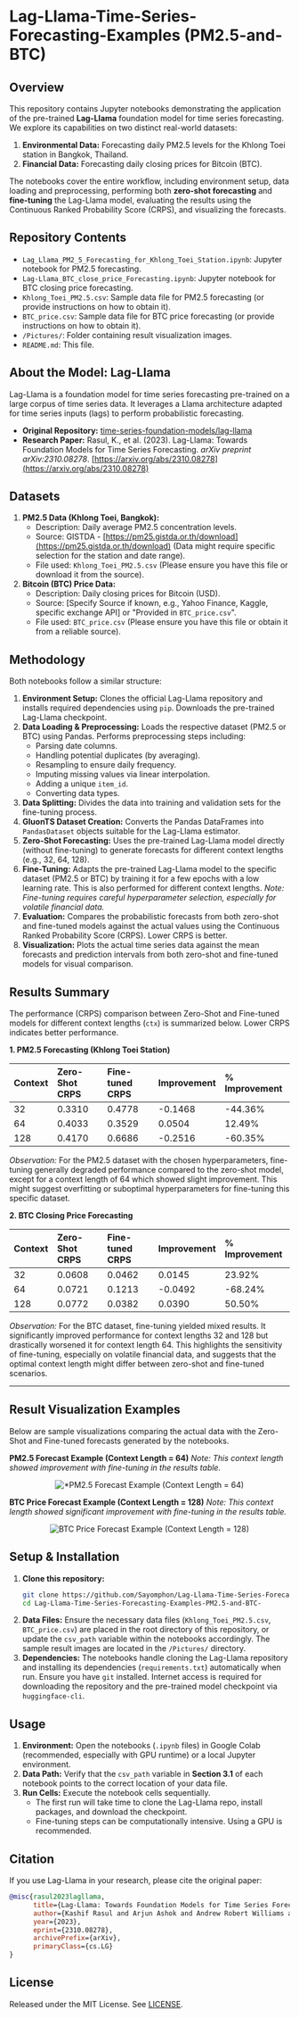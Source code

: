 # Lag-Llama-Time-Series-Forecasting-Examples (PM2.5-and-BTC)

## Overview

This repository contains Jupyter notebooks demonstrating the application of the pre-trained **Lag-Llama** foundation model for time series forecasting. We explore its capabilities on two distinct real-world datasets:

1.  **Environmental Data:** Forecasting daily PM2.5 levels for the Khlong Toei station in Bangkok, Thailand.
2.  **Financial Data:** Forecasting daily closing prices for Bitcoin (BTC).

The notebooks cover the entire workflow, including environment setup, data loading and preprocessing, performing both **zero-shot forecasting** and **fine-tuning** the Lag-Llama model, evaluating the results using the Continuous Ranked Probability Score (CRPS), and visualizing the forecasts.

## Repository Contents

* `Lag_Llama_PM2_5_Forecasting_for_Khlong_Toei_Station.ipynb`: Jupyter notebook for PM2.5 forecasting.
* `Lag-Llama_BTC_close_price_Forecasting.ipynb`: Jupyter notebook for BTC closing price forecasting.
* `Khlong_Toei_PM2.5.csv`: Sample data file for PM2.5 forecasting (or provide instructions on how to obtain it).
* `BTC_price.csv`: Sample data file for BTC price forecasting (or provide instructions on how to obtain it).
* `/Pictures/`: Folder containing result visualization images.
* `README.md`: This file.

## About the Model: Lag-Llama

Lag-Llama is a foundation model for time series forecasting pre-trained on a large corpus of time series data. It leverages a Llama architecture adapted for time series inputs (lags) to perform probabilistic forecasting.

* **Original Repository:** [time-series-foundation-models/lag-llama](https://github.com/time-series-foundation-models/lag-llama)
* **Research Paper:** Rasul, K., et al. (2023). Lag-Llama: Towards Foundation Models for Time Series Forecasting. *arXiv preprint arXiv:2310.08278*. [https://arxiv.org/abs/2310.08278](https://arxiv.org/abs/2310.08278)

## Datasets

1.  **PM2.5 Data (Khlong Toei, Bangkok):**
    * Description: Daily average PM2.5 concentration levels.
    * Source: GISTDA - [https://pm25.gistda.or.th/download](https://pm25.gistda.or.th/download) (Data might require specific selection for the station and date range).
    * File used: `Khlong_Toei_PM2.5.csv` (Please ensure you have this file or download it from the source).
2.  **Bitcoin (BTC) Price Data:**
    * Description: Daily closing prices for Bitcoin (USD).
    * Source: [Specify Source if known, e.g., Yahoo Finance, Kaggle, specific exchange API] or "Provided in `BTC_price.csv`".
    * File used: `BTC_price.csv` (Please ensure you have this file or obtain it from a reliable source).

## Methodology

Both notebooks follow a similar structure:

1.  **Environment Setup:** Clones the official Lag-Llama repository and installs required dependencies using `pip`. Downloads the pre-trained Lag-Llama checkpoint.
2.  **Data Loading & Preprocessing:** Loads the respective dataset (PM2.5 or BTC) using Pandas. Performs preprocessing steps including:
    * Parsing date columns.
    * Handling potential duplicates (by averaging).
    * Resampling to ensure daily frequency.
    * Imputing missing values via linear interpolation.
    * Adding a unique `item_id`.
    * Converting data types.
3.  **Data Splitting:** Divides the data into training and validation sets for the fine-tuning process.
4.  **GluonTS Dataset Creation:** Converts the Pandas DataFrames into `PandasDataset` objects suitable for the Lag-Llama estimator.
5.  **Zero-Shot Forecasting:** Uses the pre-trained Lag-Llama model directly (without fine-tuning) to generate forecasts for different context lengths (e.g., 32, 64, 128).
6.  **Fine-Tuning:** Adapts the pre-trained Lag-Llama model to the specific dataset (PM2.5 or BTC) by training it for a few epochs with a low learning rate. This is also performed for different context lengths. *Note: Fine-tuning requires careful hyperparameter selection, especially for volatile financial data.*
7.  **Evaluation:** Compares the probabilistic forecasts from both zero-shot and fine-tuned models against the actual values using the Continuous Ranked Probability Score (CRPS). Lower CRPS is better.
8.  **Visualization:** Plots the actual time series data against the mean forecasts and prediction intervals from both zero-shot and fine-tuned models for visual comparison.

## Results Summary

The performance (CRPS) comparison between Zero-Shot and Fine-tuned models for different context lengths (`ctx`) is summarized below. Lower CRPS indicates better performance.

**1. PM2.5 Forecasting (Khlong Toei Station)**

| Context | Zero-Shot CRPS | Fine-tuned CRPS | Improvement | % Improvement |
| :------ | :------------- | :-------------- | :---------- | :------------ |
| 32      | 0.3310         | 0.4778          | -0.1468     | -44.36%       |
| 64      | 0.4033         | 0.3529          | 0.0504      | 12.49%        |
| 128     | 0.4170         | 0.6686          | -0.2516     | -60.35%       |

*Observation:* For the PM2.5 dataset with the chosen hyperparameters, fine-tuning generally degraded performance compared to the zero-shot model, except for a context length of 64 which showed slight improvement. This might suggest overfitting or suboptimal hyperparameters for fine-tuning this specific dataset.

**2. BTC Closing Price Forecasting**

| Context | Zero-Shot CRPS | Fine-tuned CRPS | Improvement | % Improvement |
| :------ | :------------- | :-------------- | :---------- | :------------ |
| 32      | 0.0608         | 0.0462          | 0.0145      | 23.92%        |
| 64      | 0.0721         | 0.1213          | -0.0492     | -68.24%       |
| 128     | 0.0772         | 0.0382          | 0.0390      | 50.50%        |

*Observation:* For the BTC dataset, fine-tuning yielded mixed results. It significantly improved performance for context lengths 32 and 128 but drastically worsened it for context length 64. This highlights the sensitivity of fine-tuning, especially on volatile financial data, and suggests that the optimal context length might differ between zero-shot and fine-tuned scenarios.

***

## Result Visualization Examples

Below are sample visualizations comparing the actual data with the Zero-Shot and Fine-tuned forecasts generated by the notebooks.

**PM2.5 Forecast Example (Context Length = 64)**
*Note: This context length showed improvement with fine-tuning in the results table.*

<p align="center">
  <img src="https://github.com/Sayomphon/Lag-Llama-Time-Series-Forecasting-Examples-PM2.5-and-BTC-/blob/main/Pictures/PM%2064.png?raw=true" alt="*PM2.5 Forecast Example (Context Length = 64)">
</p>

**BTC Price Forecast Example (Context Length = 128)**
*Note: This context length showed significant improvement with fine-tuning in the results table.*
<p align="center">
  <img src="https://github.com/Sayomphon/Lag-Llama-Time-Series-Forecasting-Examples-PM2.5-and-BTC-/blob/main/Pictures/BTC%20128.png?raw=true" alt="BTC Price Forecast Example (Context Length = 128)">
</p>

## Setup & Installation

1.  **Clone this repository:**
    ```bash
    git clone https://github.com/Sayomphon/Lag-Llama-Time-Series-Forecasting-Examples-PM2.5-and-BTC-.git
    cd Lag-Llama-Time-Series-Forecasting-Examples-PM2.5-and-BTC-
    ```
2.  **Data Files:** Ensure the necessary data files (`Khlong_Toei_PM2.5.csv`, `BTC_price.csv`) are placed in the root directory of this repository, or update the `csv_path` variable within the notebooks accordingly. The sample result images are located in the `/Pictures/` directory.
3.  **Dependencies:** The notebooks handle cloning the Lag-Llama repository and installing its dependencies (`requirements.txt`) automatically when run. Ensure you have `git` installed. Internet access is required for downloading the repository and the pre-trained model checkpoint via `huggingface-cli`.

## Usage

1.  **Environment:** Open the notebooks (`.ipynb` files) in Google Colab (recommended, especially with GPU runtime) or a local Jupyter environment.
2.  **Data Path:** Verify that the `csv_path` variable in **Section 3.1** of each notebook points to the correct location of your data file.
3.  **Run Cells:** Execute the notebook cells sequentially.
    * The first run will take time to clone the Lag-Llama repo, install packages, and download the checkpoint.
    * Fine-tuning steps can be computationally intensive. Using a GPU is recommended.

## Citation

If you use Lag-Llama in your research, please cite the original paper:

```bibtex
@misc{rasul2023lagllama,
      title={Lag-Llama: Towards Foundation Models for Time Series Forecasting},
      author={Kashif Rasul and Arjun Ashok and Andrew Robert Williams and Riham G Badrinarayanan and Hena Ghonia and Medha HEGDE and Richard Tomsett and Bernardo Garcíaळ्यातleda and Ghufran Stanikzai and Toufik CAMALET and Irina Espejo and John Griesbauer and Nicolas Chapados and Cedric VALMARY and Piotr Eliasz and Alexandros SPYRIDONIDIS and Parishad BehnamGhader and Florian Borchert and Valentin Courgeau and David BLOCH and Philippe MOTTIN and Yuriy Nevmyvaka},
      year={2023},
      eprint={2310.08278},
      archivePrefix={arXiv},
      primaryClass={cs.LG}
}
```

## License

Released under the  MIT License. See [LICENSE](https://github.com/Sayomphon/Lag-Llama-Time-Series-Forecasting-Examples-PM2.5-and-BTC-/blob/main/LICENSE).
